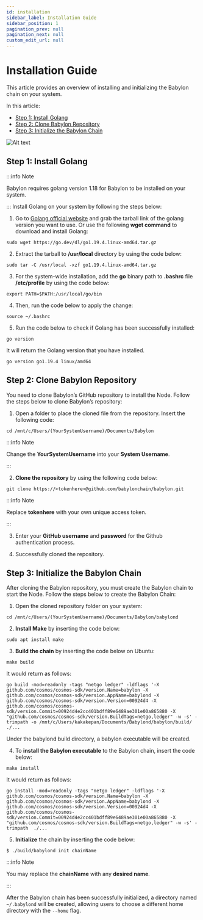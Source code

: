 ```yaml
---
id: installation
sidebar_label: Installation Guide
sidebar_position: 1
pagination_prev: null
pagination_next: null
custom_edit_url: null
---
```


# Installation Guide
This article provides an overview of installing and initializing the Babylon chain on your system.

In this article:
- [Step 1: Install Golang](#step1)
- [Step 2: Clone Babylon Repository](#step2)
- [Step 3: Initialize the Babylon Chain](#step3)

![Alt text](https://drive.google.com/uc?export=view&id=1aBku1Zd33aUIPWp3ox_7Wh59ON1HYzOa)

## Step 1: Install Golang <a id="step1"></a>
:::info Note

Babylon requires golang version 1.18 for Babylon to be installed on your system.

:::
Install Golang on your system by following the steps below:
1. Go to <a href="https://golang.org/dl/">Golang official website</a> and grab the tarball link of the golang version you want to use. Or use the following **wget command** to download and install Golang:
```
sudo wget https://go.dev/dl/go1.19.4.linux-amd64.tar.gz
```
2. Extract the tarball to **/usr/local** directory by using the code below:
```
sudo tar -C /usr/local -xzf go1.19.4.linux-amd64.tar.gz
```
3. For the system-wide installation, add the **go** binary path to **.bashrc** file **/etc/profile** by using the code below:
```
export PATH=$PATH:/usr/local/go/bin
```
4. Then, run the code below to apply the change:
```
source ~/.bashrc
```
5. Run the code below to check if Golang has been successfully installed:
```
go version
```
It will return the Golang version that you have installed.
```
go version go1.19.4 linux/amd64
```
## Step 2: Clone Babylon Repository <a id="step2"></a>
You need to clone Babylon’s GitHub repository to install the Node. Follow the steps below to clone Babylon’s repository:

1. Open a folder to place the cloned file from the repository.  Insert the following code:
```
cd /mnt/c/Users/(YourSystemUsername)/Documents/Babylon
```
:::info Note

Change the **YourSystemUsername** into your **System Username**.

:::

2. **Clone the repository** by using the following code below:
```
git clone https://<tokenhere>@github.com/babylonchain/babylon.git
```
:::info Note

Replace **tokenhere** with your own unique access token.

:::

3. Enter your **GitHub username** and **password** for the Github authentication process.

4. Successfully cloned the repository.

## Step 3: Initialize the Babylon Chain <a id="step3"></a>
After cloning the Babylon repository, you must create the Babylon chain to start the Node. Follow the steps below to create the Babylon Chain:
1. Open the cloned repository folder on your system:
```
cd /mnt/c/Users/(YourSystemUsername)/Documents/Babylon/babylond
```
2. **Install Make** by inserting the code below:
```
sudo apt install make
```
3. **Build the chain** by inserting the code below on Ubuntu:
```
make build
```
It would return as follows:
```
go build -mod=readonly -tags "netgo ledger" -ldflags '-X github.com/cosmos/cosmos-sdk/version.Name=babylon -X github.com/cosmos/cosmos-sdk/version.AppName=babylond -X github.com/cosmos/cosmos-sdk/version.Version=00924d4 -X github.com/cosmos/cosmos-sdk/version.Commit=00924d4e2cc401bdff89e6489ae301e00a865880 -X "github.com/cosmos/cosmos-sdk/version.BuildTags=netgo,ledger" -w -s' -trimpath -o /mnt/c/Users/kakakepan/Documents/Babylond/babylon/build/ ./...
```
Under the babylond build directory, a babylon executable will be created.

4. To **install the Babylon executable** to the Babylon chain, insert the code below:
```
make install
```
It would return as follows:
```
go install -mod=readonly -tags "netgo ledger" -ldflags '-X github.com/cosmos/cosmos-sdk/version.Name=babylon -X github.com/cosmos/cosmos-sdk/version.AppName=babylond -X github.com/cosmos/cosmos-sdk/version.Version=00924d4 -X github.com/cosmos/cosmos-sdk/version.Commit=00924d4e2cc401bdff89e6489ae301e00a865880 -X "github.com/cosmos/cosmos-sdk/version.BuildTags=netgo,ledger" -w -s' -trimpath  ./...
```
5. **Initialize** the chain by inserting the code below:
```
$ ./build/babylond init chainName
```
:::info Note

You may replace the **chainName** with any **desired name**.

:::

After the Babylon chain has been successfully initialized, a directory named `~/.babylond` will be created, allowing users to choose a different home directory with the `--home` flag.